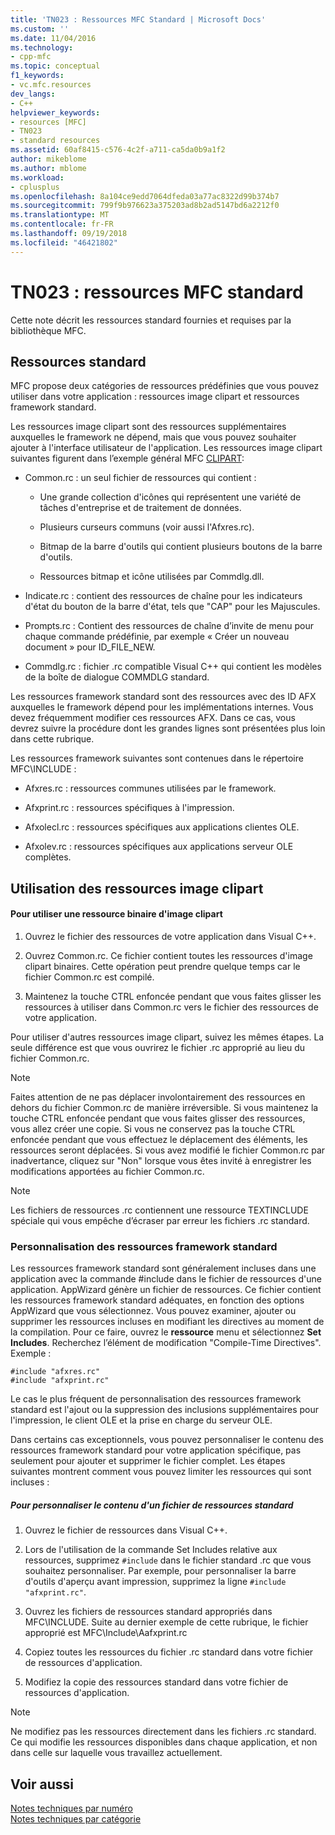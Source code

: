 ```yaml
---
title: 'TN023 : Ressources MFC Standard | Microsoft Docs'
ms.custom: ''
ms.date: 11/04/2016
ms.technology:
- cpp-mfc
ms.topic: conceptual
f1_keywords:
- vc.mfc.resources
dev_langs:
- C++
helpviewer_keywords:
- resources [MFC]
- TN023
- standard resources
ms.assetid: 60af8415-c576-4c2f-a711-ca5da0b9a1f2
author: mikeblome
ms.author: mblome
ms.workload:
- cplusplus
ms.openlocfilehash: 8a104ce9edd7064dfeda03a77ac8322d99b374b7
ms.sourcegitcommit: 799f9b976623a375203ad8b2ad5147bd6a2212f0
ms.translationtype: MT
ms.contentlocale: fr-FR
ms.lasthandoff: 09/19/2018
ms.locfileid: "46421802"
---
```

# <a name="tn023-standard-mfc-resources"></a>TN023 : ressources MFC standard

Cette note décrit les ressources standard fournies et requises par la bibliothèque MFC.

## <a name="standard-resources"></a>Ressources standard

MFC propose deux catégories de ressources prédéfinies que vous pouvez utiliser dans votre application : ressources image clipart et ressources framework standard.

Les ressources image clipart sont des ressources supplémentaires auxquelles le framework ne dépend, mais que vous pouvez souhaiter ajouter à l'interface utilisateur de l'application. Les ressources image clipart suivantes figurent dans l’exemple général MFC [CLIPART](../visual-cpp-samples.md):

- Common.rc : un seul fichier de ressources qui contient :

   - Une grande collection d'icônes qui représentent une variété de tâches d'entreprise et de traitement de données.

   - Plusieurs curseurs communs (voir aussi l'Afxres.rc).

   - Bitmap de la barre d'outils qui contient plusieurs boutons de la barre d'outils.

   - Ressources bitmap et icône utilisées par Commdlg.dll.

- Indicate.rc : contient des ressources de chaîne pour les indicateurs d'état du bouton de la barre d'état, tels que "CAP" pour les Majuscules.

- Prompts.rc : Contient des ressources de chaîne d’invite de menu pour chaque commande prédéfinie, par exemple « Créer un nouveau document » pour ID_FILE_NEW.

- Commdlg.rc : fichier .rc compatible Visual C++ qui contient les modèles de la boîte de dialogue COMMDLG standard.

Les ressources framework standard sont des ressources avec des ID AFX auxquelles le framework dépend pour les implémentations internes. Vous devez fréquemment modifier ces ressources AFX. Dans ce cas, vous devrez suivre la procédure dont les grandes lignes sont présentées plus loin dans cette rubrique.

Les ressources framework suivantes sont contenues dans le répertoire MFC\INCLUDE :

- Afxres.rc : ressources communes utilisées par le framework.

- Afxprint.rc : ressources spécifiques à l'impression.

- Afxolecl.rc : ressources spécifiques aux applications clientes OLE.

- Afxolev.rc : ressources spécifiques aux applications serveur OLE complètes.

## <a name="using-clip-art-resources"></a>Utilisation des ressources image clipart

#### <a name="to-use-a-clip-art-binary-resource"></a>Pour utiliser une ressource binaire d'image clipart

1. Ouvrez le fichier des ressources de votre application dans Visual C++.

1. Ouvrez Common.rc. Ce fichier contient toutes les ressources d'image clipart binaires. Cette opération peut prendre quelque temps car le fichier Common.rc est compilé.

1. Maintenez la touche CTRL enfoncée pendant que vous faites glisser les ressources à utiliser dans Common.rc vers le fichier des ressources de votre application.

Pour utiliser d'autres ressources image clipart, suivez les mêmes étapes. La seule différence est que vous ouvrirez le fichier .rc approprié au lieu du fichier Common.rc.

> [!NOTE]
>  Faites attention de ne pas déplacer involontairement des ressources en dehors du fichier Common.rc de manière irréversible. Si vous maintenez la touche CTRL enfoncée pendant que vous faites glisser des ressources, vous allez créer une copie. Si vous ne conservez pas la touche CTRL enfoncée pendant que vous effectuez le déplacement des éléments, les ressources seront déplacées. Si vous avez modifié le fichier Common.rc par inadvertance, cliquez sur "Non" lorsque vous êtes invité à enregistrer les modifications apportées au fichier Common.rc.

> [!NOTE]
>  Les fichiers de ressources .rc contiennent une ressource TEXTINCLUDE spéciale qui vous empêche d’écraser par erreur les fichiers .rc standard.

### <a name="customizing-standard-framework-resources"></a>Personnalisation des ressources framework standard

Les ressources framework standard sont généralement incluses dans une application avec la commande #include dans le fichier de ressources d'une application. AppWizard génère un fichier de ressources. Ce fichier contient les ressources framework standard adéquates, en fonction des options AppWizard que vous sélectionnez. Vous pouvez examiner, ajouter ou supprimer les ressources incluses en modifiant les directives au moment de la compilation. Pour ce faire, ouvrez le **ressource** menu et sélectionnez **Set Includes**. Recherchez l’élément de modification "Compile-Time Directives". Exemple :

```
#include "afxres.rc"
#include "afxprint.rc"
```

Le cas le plus fréquent de personnalisation des ressources framework standard est l'ajout ou la suppression des inclusions supplémentaires pour l'impression, le client OLE et la prise en charge du serveur OLE.

Dans certains cas exceptionnels, vous pouvez personnaliser le contenu des ressources framework standard pour votre application spécifique, pas seulement pour ajouter et supprimer le fichier complet. Les étapes suivantes montrent comment vous pouvez limiter les ressources qui sont incluses :

##### <a name="to-customize-the-contents-of-a-standard-resource-file"></a>Pour personnaliser le contenu d'un fichier de ressources standard

1. Ouvrez le fichier de ressources dans Visual C++.

1. Lors de l'utilisation de la commande Set Includes relative aux ressources, supprimez `#include` dans le fichier standard .rc que vous souhaitez personnaliser. Par exemple, pour personnaliser la barre d'outils d'aperçu avant impression, supprimez la ligne `#include "afxprint.rc"`.

1. Ouvrez les fichiers de ressources standard appropriés dans MFC\INCLUDE. Suite au dernier exemple de cette rubrique, le fichier approprié est MFC\Include\Aafxprint.rc

1. Copiez toutes les ressources du fichier .rc standard dans votre fichier de ressources d'application.

1. Modifiez la copie des ressources standard dans votre fichier de ressources d'application.

> [!NOTE]
>  Ne modifiez pas les ressources directement dans les fichiers .rc standard. Ce qui modifie les ressources disponibles dans chaque application, et non dans celle sur laquelle vous travaillez actuellement.

## <a name="see-also"></a>Voir aussi

[Notes techniques par numéro](../mfc/technical-notes-by-number.md)<br/>
[Notes techniques par catégorie](../mfc/technical-notes-by-category.md)

